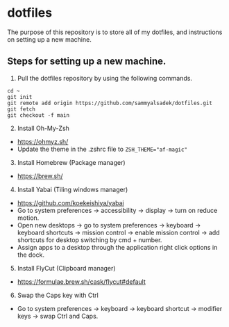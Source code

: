 # dotfiles
The purpose of this repository is to store all of my dotfiles, and instructions on setting up a new machine.

## Steps for setting up a new machine.
1. Pull the dotfiles repository by using the following commands.

```
cd ~
git init
git remote add origin https://github.com/sammyalsadek/dotfiles.git
git fetch
git checkout -f main
```

2. Install Oh-My-Zsh
- https://ohmyz.sh/
- Update the theme in the .zshrc file to `ZSH_THEME="af-magic"`

3. Install Homebrew (Package manager)
- https://brew.sh/

4. Install Yabai (Tiling windows manager)
- https://github.com/koekeishiya/yabai
- Go to system preferences -> accessibility -> display -> turn on reduce motion.
- Open new desktops -> go to system preferences -> keyboard -> keyboard shortcuts -> mission control -> enable mission control -> add shortcuts for desktop switching by cmd + number.
- Assign apps to a desktop through the application right click options in the dock.

5. Install FlyCut (Clipboard manager)
- https://formulae.brew.sh/cask/flycut#default

6. Swap the Caps key with Ctrl
- Go to system preferences -> keyboard -> keyboard shortcut -> modifier keys -> swap Ctrl and Caps.
